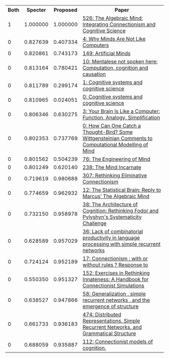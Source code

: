 <html><table><tr>
<th>Both</th>
<th>Specter</th>
<th>Proposed</th>
<th>Paper</th>
</tr>
<tr>
<td>1</td>
<td>1.000000</td>
<td>1.000000</td>
<td><a href="https://www.semanticscholar.org/paper/a6383f155fa9d3e9b15092bfefbf613f982eb263">526: The Algebraic Mind: Integrating Connectionism and Cognitive Science</a></td>
</tr>
<tr>
<td>0</td>
<td>0.827639</td>
<td>0.407334</td>
<td><a href="https://www.semanticscholar.org/paper/cfdcd2a298d66b04de3c4d777e2ede00c3a9032f">4: Why Minds Are Not Like Computers</a></td>
</tr>
<tr>
<td>0</td>
<td>0.820861</td>
<td>0.743173</td>
<td><a href="https://www.semanticscholar.org/paper/d1248725d764f0af5f5c6173e7e88b0faf9c393c">149: Artificial Minds</a></td>
</tr>
<tr>
<td>0</td>
<td>0.813164</td>
<td>0.780421</td>
<td><a href="https://www.semanticscholar.org/paper/985791703bd8472e978f9111687ab5dbc47ea809">10: Mentalese not spoken here: Computation, cognition and causation</a></td>
</tr>
<tr>
<td>0</td>
<td>0.811789</td>
<td>0.299174</td>
<td><a href="https://www.semanticscholar.org/paper/c437f42f38d4afb3e37949935ba69002baad596b">1: Cognitive systems and cognitive science</a></td>
</tr>
<tr>
<td>0</td>
<td>0.810965</td>
<td>0.024051</td>
<td><a href="https://www.semanticscholar.org/paper/1878a50fb6c817e8ba0d3dd558b041c2f992926f">0: Cognitive systems and cognitive science</a></td>
</tr>
<tr>
<td>0</td>
<td>0.806346</td>
<td>0.630275</td>
<td><a href="https://www.semanticscholar.org/paper/fff1d9f111105d0587c23976a3990b06457c1504">3: Your Brain Is Like a Computer: Function, Analogy, Simplification</a></td>
</tr>
<tr>
<td>0</td>
<td>0.802353</td>
<td>0.737769</td>
<td><a href="https://www.semanticscholar.org/paper/53c8347e444764651ff62567d53e0b6809450426">0: How Can One Catch a Thought-Bird? Some Wittgensteinian Comments to Computational Modelling of Mind</a></td>
</tr>
<tr>
<td>0</td>
<td>0.801562</td>
<td>0.504239</td>
<td><a href="https://www.semanticscholar.org/paper/947832255ab4293a185b9f57118390bea33ea296">76: The Engineering of Mind</a></td>
</tr>
<tr>
<td>0</td>
<td>0.801249</td>
<td>0.620140</td>
<td><a href="https://www.semanticscholar.org/paper/abb6d24b24ee9d8ca133c1b4b7b1ab69c412c087">238: The Mind Incarnate</a></td>
</tr>
<tr>
<td>0</td>
<td>0.719619</td>
<td>0.980688</td>
<td><a href="https://www.semanticscholar.org/paper/08dc7b19e679539f0f93db0192a8e8d11538b3dd">307: Rethinking Eliminative Connectionism</a></td>
</tr>
<tr>
<td>0</td>
<td>0.774659</td>
<td>0.962932</td>
<td><a href="https://www.semanticscholar.org/paper/098e81430c831bbfdce2d0dc092b7a1f4de8ea86">12: The Statistical Brain: Reply to Marcus’ The Algebraic Mind</a></td>
</tr>
<tr>
<td>0</td>
<td>0.732150</td>
<td>0.958978</td>
<td><a href="https://www.semanticscholar.org/paper/e2d51c1dc37e514cdc9340c13250f61a2820c530">38: The Architecture of Cognition: Rethinking Fodor and Pylyshyn's Systematicity Challenge</a></td>
</tr>
<tr>
<td>0</td>
<td>0.628589</td>
<td>0.957029</td>
<td><a href="https://www.semanticscholar.org/paper/a56ee505e5651d90210d7f19adb77b1a6a424d3a">36: Lack of combinatorial productivity in language processing with simple recurrent networks</a></td>
</tr>
<tr>
<td>0</td>
<td>0.724124</td>
<td>0.952189</td>
<td><a href="https://www.semanticscholar.org/paper/a6fed75301871a01b382b96c5f6b47efbce163ae">17: Connectionism : with or without rules ? Response to</a></td>
</tr>
<tr>
<td>0</td>
<td>0.550350</td>
<td>0.951327</td>
<td><a href="https://www.semanticscholar.org/paper/1ae4d3657f588bf08aa86b6f7b290106a4d1e827">152: Exercises in Rethinking Innateness: A Handbook for Connectionist Simulations</a></td>
</tr>
<tr>
<td>0</td>
<td>0.638527</td>
<td>0.947866</td>
<td><a href="https://www.semanticscholar.org/paper/9331c49831ec88202b3c53418a5f373c2abae547">58: Generalization , simple recurrent networks , and the emergence of structure</a></td>
</tr>
<tr>
<td>0</td>
<td>0.661733</td>
<td>0.936183</td>
<td><a href="https://www.semanticscholar.org/paper/df2f25f585a9a046c3a193c716d94d5affd76f38">474: Distributed Representations, Simple Recurrent Networks, and Grammatical Structure</a></td>
</tr>
<tr>
<td>0</td>
<td>0.688059</td>
<td>0.935887</td>
<td><a href="https://www.semanticscholar.org/paper/40904fcc5d7238d72068397cc6d77d3013a5543c">112: Connectionist models of cognition.</a></td>
</tr>
</table></html>
